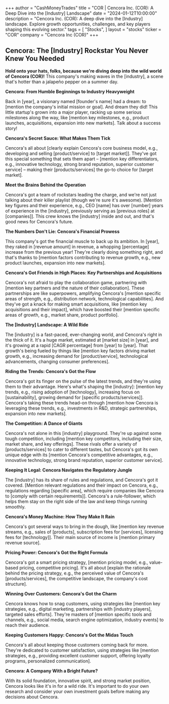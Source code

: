 +++
author = "CashMoneyTrades"
title = "COR |  Cencora Inc. (COR): A Deep Dive into the [Industry] Landscape"
date = "2024-01-12T10:00:00"
description = "Cencora Inc. (COR): A deep dive into the [Industry] landscape.  Explore growth opportunities, challenges, and key players shaping this evolving sector."
tags = [
"Stocks",
]
layout = "stocks"
ticker = "COR"
company = "Cencora Inc (COR)"
+++
        


## Cencora: The [Industry] Rockstar You Never Knew You Needed

**Hold onto your hats, folks, because we're diving deep into the wild world of Cencora (COR)!** This company's making waves in the [industry], a scene that's hotter than a jalapeño pepper on a summer day. 

**Cencora: From Humble Beginnings to Industry Heavyweight**

Back in [year], a visionary named [founder's name] had a dream: to [mention the company's initial mission or goal].  And dream they did! This little startup's grown into a major player, racking up some serious milestones along the way, like [mention key milestones, e.g., product launches, acquisitions, expansion into new markets]. Talk about a success story!

**Cencora's Secret Sauce: What Makes Them Tick**

Cencora's all about [clearly explain Cencora's core business model, e.g., developing and selling [product/service] to [target market]]. They've got this special something that sets them apart – [mention key differentiators, e.g., innovative technology, strong brand reputation, superior customer service] – making their [products/services] the go-to choice for [target market].  

**Meet the Brains Behind the Operation**

Cencora's got a team of rockstars leading the charge, and we're not just talking about their killer playlist (though we're sure it's awesome).  [Mention key figures and their experience, e.g., CEO [name] has over [number] years of experience in the [industry], previously serving as [previous roles] at [companies]].  This crew knows the [industry] inside and out, and that's good news for Cencora's future.

**The Numbers Don't Lie: Cencora's Financial Prowess**

This company's got the financial muscle to back up its ambition.  In [year], they raked in [revenue amount] in revenue, a whopping [percentage] increase from the previous year!  They're clearly doing something right, and that's thanks to [mention factors contributing to revenue growth, e.g., new product launches, expansion into new markets].

**Cencora's Got Friends in High Places: Key Partnerships and Acquisitions**

Cencora's not afraid to play the collaboration game, partnering with [mention key partners and the nature of their collaboration]. These partnerships are like superpowers, amplifying Cencora's [mention specific areas of strength, e.g., distribution network, technological capabilities].  And they've got a knack for making smart acquisitions, like [mention key acquisitions and their impact], which have boosted their [mention specific areas of growth, e.g., market share, product portfolio].

**The [Industry] Landscape: A Wild Ride**

The [industry] is a fast-paced, ever-changing world, and Cencora's right in the thick of it.  It's a huge market, estimated at [market size] in [year], and it's growing at a rapid [CAGR percentage] from [year] to [year].  That growth's being fueled by things like [mention key factors driving market growth, e.g., increasing demand for [product/service], technological advancements, changing consumer preferences].

**Riding the Trends: Cencora's Got the Flow**

Cencora's got its finger on the pulse of the latest trends, and they're using them to their advantage.  Here's what's shaping the [industry]: [mention key trends, e.g., rising adoption of [technology], increasing focus on [sustainability], growing demand for [specific products/services]].  Cencora's taking these trends head-on through [mention how Cencora is leveraging these trends, e.g., investments in R&D, strategic partnerships, expansion into new markets].

**The Competition: A Dance of Giants**

Cencora's not alone in this [industry] playground.  They're up against some tough competition, including [mention key competitors, including their size, market share, and key offerings].  These rivals offer a variety of [products/services] to cater to different tastes, but Cencora's got its own unique edge with its [mention Cencora's competitive advantages, e.g., innovative technology, strong brand reputation, superior customer service].

**Keeping It Legal: Cencora Navigates the Regulatory Jungle**

The [industry] has its share of rules and regulations, and Cencora's got it covered.  [Mention relevant regulations and their impact on Cencora, e.g., regulations regarding [specific area], which require companies like Cencora to [comply with certain requirements]].  Cencora's a rule-follower, which helps them stay on the right side of the law and keep things running smoothly.

**Cencora's Money Machine: How They Make It Rain**

Cencora's got several ways to bring in the dough, like [mention key revenue streams, e.g., sales of [products], subscription fees for [services], licensing fees for [technology]].  Their main source of income is [mention primary revenue source].

**Pricing Power: Cencora's Got the Right Formula**

Cencora's got a smart pricing strategy, [mention pricing model, e.g., value-based pricing, competitive pricing].  It's all about [explain the rationale behind the pricing strategy, e.g., the perceived value of Cencora's [products/services], the competitive landscape, the company's cost structure].

**Winning Over Customers: Cencora's Got the Charm**

Cencora knows how to snag customers, using strategies like [mention key strategies, e.g., digital marketing, partnerships with [industry players], targeted sales efforts]. They're masters of [mention specific tools and channels, e.g., social media, search engine optimization, industry events] to reach their audience.

**Keeping Customers Happy: Cencora's Got the Midas Touch**

Cencora's all about keeping those customers coming back for more. They're dedicated to customer satisfaction, using strategies like [mention strategies, e.g., providing excellent customer support, offering loyalty programs, personalized communication]. 

**Cencora: A Company With a Bright Future?**

With its solid foundation, innovative spirit, and strong market position, Cencora looks like it's in for a wild ride. It's important to do your own research and consider your own investment goals before making any decisions about Cencora. 

        